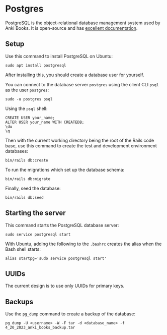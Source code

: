 # Postgres

PostgreSQL is the object-relational database management system used by Anki Books. It is open-source and has [excellent documentation](https://www.postgresql.org/docs/14/index.html).

## Setup

Use this command to install PostgreSQL on Ubuntu:

```
sudo apt install postgresql
```

After installing this, you should create a database user for yourself.

You can connect to the database server `postgres` using the client CLI `psql` as the user `postgres`:

```
sudo -u postgres psql
```

Using the `psql` shell:

```
CREATE USER your_name;
ALTER USER your_name WITH CREATEDB;
\du
\q
```

Then with the current working directory being the root of the Rails code base, use this command to create the test and development environment databases:

```
bin/rails db:create
```

To run the migrations which set up the database schema:

```
bin/rails db:migrate
```

Finally, seed the database:

```
bin/rails db:seed
```

## Starting the server

This command starts the PostgreSQL database server:

```
sudo service postgresql start
```

With Ubuntu, adding the following to the `.bashrc` creates the alias when the Bash shell starts:

`alias startpg='sudo service postgresql start'`

## UUIDs

The current design is to use only UUIDs for primary keys.

## Backups

Use the `pg_dump` command to create a backup of the database:

```
pg_dump -U <username> -W -F tar -d <database_name> -f 4_20_2023_anki_books_backup.tar
```
